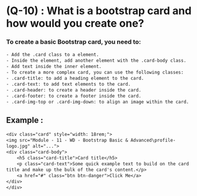 # (Q-10) :  What is a bootstrap card and how would you create one? 

### To create a basic Bootstrap card, you need to:
    - Add the .card class to a element.
    - Inside the element, add another element with the .card-body class.
    - Add text inside the inner element.
    - To create a more complex card, you can use the following classes:
    - .card-title: to add a heading element to the card.
    - .card-text: to add text elements to the card.
    - .card-header: to create a header inside the card.
    - .card-footer: to create a footer inside the card.
    - .card-img-top or .card-img-down: to align an image within the card.

## Example :

    <div class="card" style="width: 18rem;">
    <img src="Module - 11 - WD - Bootstrap Basic & Advanced\profile-logo.jpg" alt="...">
    <div class="card-body">
        <h5 class="card-title">Card title</h5>
        <p class="card-text">Some quick example text to build on the card title and make up the bulk of the card's content.</p>
        <a href="#" class="btn btn-danger">Click Me</a>
    </div>
    </div>